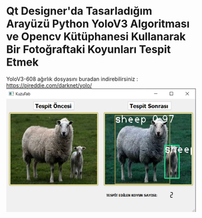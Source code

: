 # Qt Designer'da Tasarladığım Arayüzü Python YoloV3 Algoritması ve Opencv Kütüphanesi Kullanarak Bir Fotoğraftaki Koyunları Tespit Etmek

YoloV3-608 ağırlık dosyasını buradan indirebilirsiniz : https://pjreddie.com/darknet/yolo/    
![alt text](https://github.com/AtaMesutKilinc/SheepDetection/blob/main/sample%20interface.jpg?raw=true)



  

